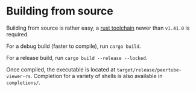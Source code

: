 Building from source
====================

Building from source is rather easy, a [rust toolchain](https://www.rust-lang.org/tools/install) newer than `v1.41.0` is required.

For a debug build (faster to compile), run `cargo build`.

For a release build, run `cargo build --release --locked`.

Once compiled, the executable is located at `target/release/peertube-viewer-rs`. Completion for a variety of shells is also available in `completions/`.
